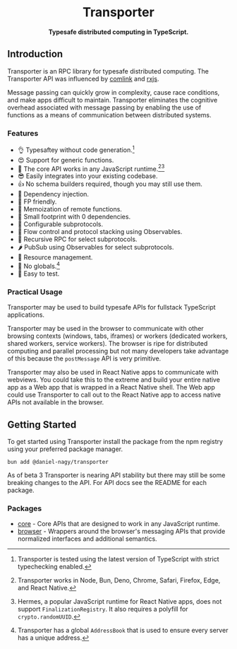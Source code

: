 <div align="center">
  <h1>Transporter</h1>
  <b>Typesafe distributed computing in TypeScript.</b>
</div>

## Introduction

Transporter is an RPC library for typesafe distributed computing. The Transporter API was influenced by [comlink](https://github.com/GoogleChromeLabs/comlink) and [rxjs](https://github.com/ReactiveX/rxjs).

Message passing can quickly grow in complexity, cause race conditions, and make apps difficult to maintain. Transporter eliminates the cognitive overhead associated with message passing by enabling the use of functions as a means of communication between distributed systems.

### Features

- 👌 Typesaftey without code generation.[^1]
- 😍 Support for generic functions.
- 🤩 The core API works in any JavaScript runtime.[^2][^3]
- 😎 Easily integrates into your existing codebase.
- 👍 No schema builders required, though you may still use them.
- 🥹 Dependency injection.
- 🫶 FP friendly.
- 🤘 Memoization of remote functions.
- 🫡 Small footprint with 0 dependencies.
- 🚀 Configurable subprotocols.
- 🚰 Flow control and protocol stacking using Observables.
- 🤯 Recursive RPC for select subprotocols.
- 🌶️ PubSub using Observables for select subprotocols.
- 👏 Resource management.
- 🥳 No globals.[^4]
- 🧪 Easy to test.

[^1]: Transporter is tested using the latest version of TypeScript with strict typechecking enabled.
[^2]: Transporter works in Node, Bun, Deno, Chrome, Safari, Firefox, Edge, and React Native.
[^3]: Hermes, a popular JavaScript runtime for React Native apps, does not support `FinalizationRegistry`. It also requires a polyfill for `crypto.randomUUID`.
[^4]: Transporter has a global `AddressBook` that is used to ensure every server has a unique address.

### Practical Usage

Transporter may be used to build typesafe APIs for fullstack TypeScript applications.

Transporter may be used in the browser to communicate with other browsing contexts (windows, tabs, iframes) or workers (dedicated workers, shared workers, service workers). The browser is ripe for distributed computing and parallel processing but not many developers take advantage of this because the `postMessage` API is very primitive.

Transporter may also be used in React Native apps to communicate with webviews. You could take this to the extreme and build your entire native app as a Web app that is wrapped in a React Native shell. The Web app could use Transporter to call out to the React Native app to access native APIs not available in the browser.

## Getting Started

To get started using Transporter install the package from the npm registry using your preferred package manager.

```
bun add @daniel-nagy/transporter
```

As of beta 3 Transporter is nearing API stability but there may still be some breaking changes to the API. For API docs see the README for each package.

### Packages

- [core](/packages/core) - Core APIs that are designed to work in any JavaScript runtime.
- [browser](/packages/browser) - Wrappers around the browser's messaging APIs that provide normalized interfaces and additional semantics.

